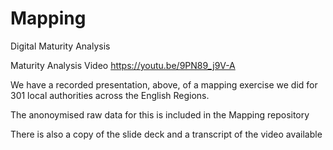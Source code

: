 # Mapping
Digital Maturity Analysis

Maturity Analysis Video https://youtu.be/9PN89_j9V-A

We have a recorded presentation, above, of a mapping exercise we did for 301 local authorities across the English Regions.

The anonoymised raw data for this is included in the Mapping repository

There is also a copy of the slide deck and a transcript of the video available

